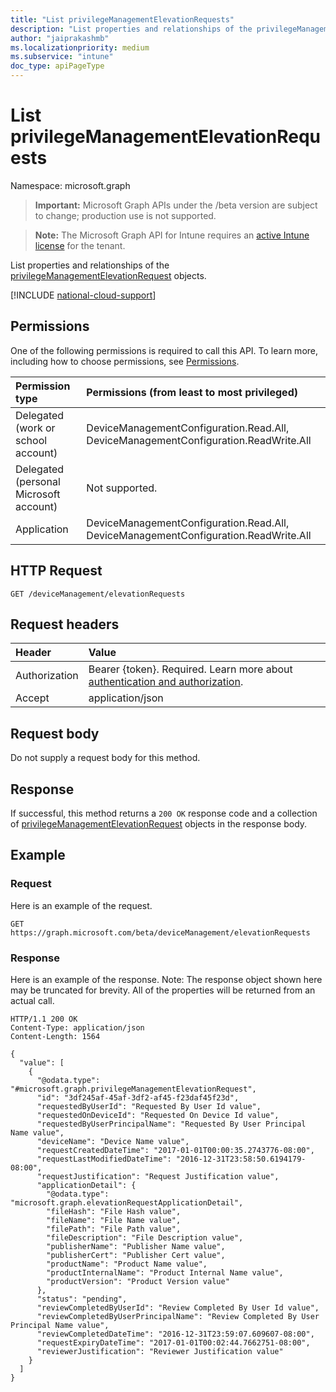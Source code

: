 ```yaml
---
title: "List privilegeManagementElevationRequests"
description: "List properties and relationships of the privilegeManagementElevationRequest objects."
author: "jaiprakashmb"
ms.localizationpriority: medium
ms.subservice: "intune"
doc_type: apiPageType
---
```


# List privilegeManagementElevationRequests

Namespace: microsoft.graph

> **Important:** Microsoft Graph APIs under the /beta version are subject to change; production use is not supported.

> **Note:** The Microsoft Graph API for Intune requires an [active Intune license](https://go.microsoft.com/fwlink/?linkid=839381) for the tenant.

List properties and relationships of the [privilegeManagementElevationRequest](../resources/intune-epmgraphapiservice-privilegemanagementelevationrequest.md) objects.

[!INCLUDE [national-cloud-support](../../includes/all-clouds.md)]

## Permissions
One of the following permissions is required to call this API. To learn more, including how to choose permissions, see [Permissions](/graph/permissions-reference).

|Permission type|Permissions (from least to most privileged)|
|:---|:---|
|Delegated (work or school account)|DeviceManagementConfiguration.Read.All, DeviceManagementConfiguration.ReadWrite.All|
|Delegated (personal Microsoft account)|Not supported.|
|Application|DeviceManagementConfiguration.Read.All, DeviceManagementConfiguration.ReadWrite.All|

## HTTP Request
<!-- {
  "blockType": "ignored"
}
-->
``` http
GET /deviceManagement/elevationRequests
```

## Request headers
|Header|Value|
|:---|:---|
|Authorization|Bearer {token}. Required. Learn more about [authentication and authorization](/graph/auth/auth-concepts).|
|Accept|application/json|

## Request body
Do not supply a request body for this method.

## Response
If successful, this method returns a `200 OK` response code and a collection of [privilegeManagementElevationRequest](../resources/intune-epmgraphapiservice-privilegemanagementelevationrequest.md) objects in the response body.

## Example

### Request
Here is an example of the request.
``` http
GET https://graph.microsoft.com/beta/deviceManagement/elevationRequests
```

### Response
Here is an example of the response. Note: The response object shown here may be truncated for brevity. All of the properties will be returned from an actual call.
``` http
HTTP/1.1 200 OK
Content-Type: application/json
Content-Length: 1564

{
  "value": [
    {
      "@odata.type": "#microsoft.graph.privilegeManagementElevationRequest",
      "id": "3df245af-45af-3df2-af45-f23daf45f23d",
      "requestedByUserId": "Requested By User Id value",
      "requestedOnDeviceId": "Requested On Device Id value",
      "requestedByUserPrincipalName": "Requested By User Principal Name value",
      "deviceName": "Device Name value",
      "requestCreatedDateTime": "2017-01-01T00:00:35.2743776-08:00",
      "requestLastModifiedDateTime": "2016-12-31T23:58:50.6194179-08:00",
      "requestJustification": "Request Justification value",
      "applicationDetail": {
        "@odata.type": "microsoft.graph.elevationRequestApplicationDetail",
        "fileHash": "File Hash value",
        "fileName": "File Name value",
        "filePath": "File Path value",
        "fileDescription": "File Description value",
        "publisherName": "Publisher Name value",
        "publisherCert": "Publisher Cert value",
        "productName": "Product Name value",
        "productInternalName": "Product Internal Name value",
        "productVersion": "Product Version value"
      },
      "status": "pending",
      "reviewCompletedByUserId": "Review Completed By User Id value",
      "reviewCompletedByUserPrincipalName": "Review Completed By User Principal Name value",
      "reviewCompletedDateTime": "2016-12-31T23:59:07.609607-08:00",
      "requestExpiryDateTime": "2017-01-01T00:02:44.7662751-08:00",
      "reviewerJustification": "Reviewer Justification value"
    }
  ]
}
```
